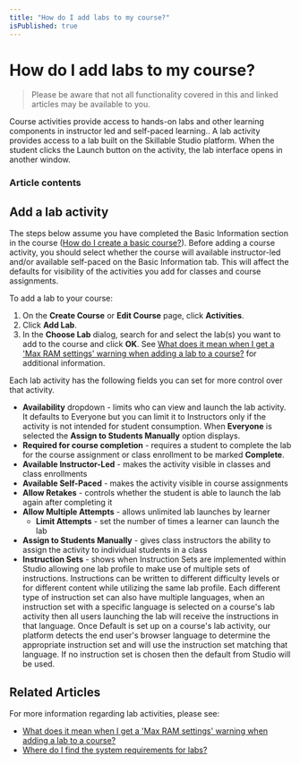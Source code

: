 ```yaml
---
title: "How do I add labs to my course?"
isPublished: true
---
```


# How do I add labs to my course?

> Please be aware that not all functionality covered in this and linked articles may be available to you. 

Course activities provide access to hands-on labs and other learning components in instructor led and self-paced learning.. A lab activity provides access to a lab built on the Skillable Studio platform. When the student clicks the Launch button on the activity, the lab interface opens in another window. 

### Article contents

## Add a lab activity

The steps below assume you have completed the Basic Information section in the course ([How do I create a basic course?](./overall/create-course.md)). Before adding a course activity, you should select whether the course will available instructor-led and/or available self-paced on the Basic Information tab. This will affect the defaults for visibility of the activities you add for classes and course assignments.

To add a lab to your course:
1. On the **Create Course** or **Edit Course** page, click **Activities**.
1. Click **Add Lab**.
1. In the **Choose Lab** dialog, search for and select the lab(s) you want to add to the course and click **OK**. See [What does it mean when I get a 'Max RAM settings' warning when adding a lab to a course?](max-ram.md) for additional information.


Each lab activity has the following fields you can set for more control over that activity.
- **Availability** dropdown - limits who can view and launch the lab activity. It defaults to Everyone but you can limit it to Instructors only if the activity is not intended for student consumption. When **Everyone** is selected the **Assign to Students Manually** option displays.
- **Required for course completion** - requires a student to complete the lab for the course assignment or class enrollment to be marked **Complete**.
- **Available Instructor-Led** - makes the activity visible in classes and class enrollments
- **Available Self-Paced** - makes the activity visible in course assignments
- **Allow Retakes** - controls whether the student is able to launch the lab again after completing it
- **Allow Multiple Attempts** - allows unlimited lab launches by learner
  - **Limit Attempts** - set the number of times a learner can launch the lab
- **Assign to Students Manually** - gives class instructors the ability to assign the activity to individual students in a class
- **Instruction Sets** - shows when Instruction Sets are implemented within Studio allowing one lab profile to make use of multiple sets of instructions. Instructions can be written to different difficulty levels or for different content while utilizing the same lab profile. Each different type of instruction set can also have multiple languages, when an instruction set with a specific language is selected on a course's lab activity then all users launching the lab will receive the instructions in that language. Once Default is set up on a course's lab activity, our platform detects the end user's browser language to determine the appropriate instruction set and will use the instruction set matching that language. If no instruction set is chosen then the default from Studio will be used. 

## Related Articles
For more information regarding lab activities, please see:
- [What does it mean when I get a 'Max RAM settings' warning when adding a lab to a course?](max-ram.md)
- [Where do I find the system requirements for labs?](find-system-requirements-for-labs.md)
